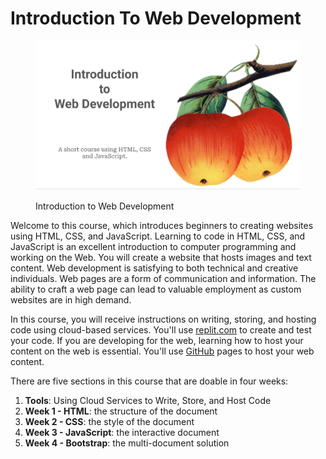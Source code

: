 # Introduction To Web Development

<figure><img src=".gitbook/assets/image (1).png" alt=""><figcaption><p>Introduction to Web Development</p></figcaption></figure>

Welcome to this course, which introduces beginners to creating websites using HTML, CSS, and JavaScript.   Learning to code in HTML, CSS, and JavaScript is an excellent introduction to computer programming and working on the Web.  You will create a website that hosts images and text content.  Web development is satisfying to both technical and creative individuals.  Web pages are a form of communication and information. The ability to craft a web page can lead to valuable employment as custom websites are in high demand.

In this course, you will receive instructions on writing, storing, and hosting code using cloud-based services. You'll use [replit.com](https://replit.com/) to create and test your code. If you are developing for the web, learning how to host your content on the web is essential. You'll use [GitHub](https://github.com/) pages to host your web content.

There are five sections in this course that are doable in four weeks:

1. **Tools**: Using Cloud Services to Write, Store, and Host Code
2. **Week 1 - HTML**: the structure of the document&#x20;
3. **Week 2 - CSS**: the style of the document
4. **Week 3 - JavaScript**: the interactive document
5. **Week 4 - Bootstrap**: the multi-document solution
